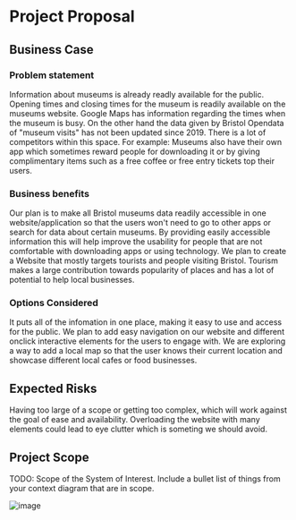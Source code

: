 # Project Proposal

## Business Case

### Problem statement
Information about museums is already readly available for the public. Opening times and closing times for the museum is readily available on the museums website. Google Maps has information regarding the times when the museum is busy. On the other hand the data given by Bristol Opendata of "museum visits" has not been updated since 2019. There is a lot of competitors within this space. For example: Museums also have their own app which sometimes reward people for downloading it or by giving complimentary items such as a free coffee or free entry tickets top their users.

### Business benefits
Our plan is to make all Bristol museums data readily accessible in one website/application so that the users won't need to go to other apps or search for data about certain museums. By providing easily accessible information this will help improve the usability for people that are not comfortable with downloading apps or using technology. We plan to create a Website that mostly targets tourists and people visiting Bristol. Tourism makes a large contribution towards popularity of places and has a lot of potential to help local businesses. 

### Options Considered
It puts all of the infomation in one place, making it easy to use and access for the public. We plan to add easy navigation on our website and different onclick interactive elements for the users to engage with. We are exploring a way to add a local map so that the user knows their current location and showcase different local cafes or food businesses. 

## Expected Risks
Having too large of a scope or getting too complex, which will work against the goal of ease and availability.
Overloading the website with many elements could lead to eye clutter which is someting we should avoid. 

## Project Scope
TODO: Scope of the System of Interest. Include a bullet list of things from your context diagram that are in scope.

![image](https://user-images.githubusercontent.com/110387603/198564858-73a76da1-ce7d-4899-9f73-d238caffccc8.png)
